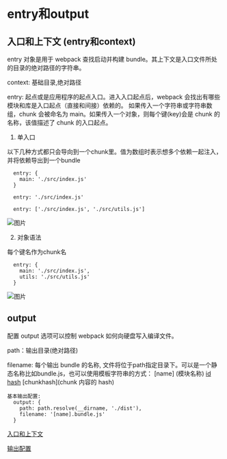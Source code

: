 # entry和output

## 入口和上下文 (entry和context)
entry 对象是用于 webpack 查找启动并构建 bundle。其上下文是入口文件所处的目录的绝对路径的字符串。

context: 基础目录,绝对路径

entry: 起点或是应用程序的起点入口。进入入口起点后，webpack 会找出有哪些模块和库是入口起点（直接和间接）依赖的。 如果传入一个字符串或字符串数组，chunk 会被命名为 main。如果传入一个对象，则每个键(key)会是 chunk 的名称，该值描述了 chunk 的入口起点。

1. 单入口

以下几种方式都只会导向到一个chunk里。值为数组时表示想多个依赖一起注入，并将依赖导出到一个bundle
```
  entry: {
    main: './src/index.js'
  }

  entry: './src/index.js'

  entry: ['./src/index.js', './src/utils.js']

```
![图片](https://github.com/Amanda5293/webpack/blob/master/2.entry%E5%92%8Coutput/imgs/single-entry.PNG)

2. 对象语法

每个键名作为chunk名
```
  entry: {
    main: './src/index.js',
    utils: './src/utils.js'
  }

```
![图片](https://github.com/Amanda5293/webpack/blob/master/2.entry%E5%92%8Coutput/imgs/obj-entry.PNG)

## output

配置 output 选项可以控制 webpack 如何向硬盘写入编译文件。

path：输出目录(绝对路径)

filename: 每个输出 bundle 的名称, 文件将位于path指定目录下。可以是一个静态名称比如bundle.js，也可以使用模板字符串的方式： [name] (模块名称) [id](模块标识符) [hash](模块标识符的hash) [chunkhash](chunk 内容的 hash)
```
基本输出配置:
  output: {
    path: path.resolve(__dirname, './dist'),
    filename: '[name].bundle.js'
  }
```

[入口和上下文](https://www.webpackjs.com/configuration/entry-context/)

[输出配置](https://www.webpackjs.com/configuration/output/)
